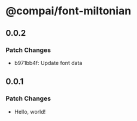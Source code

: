 # @compai/font-miltonian

## 0.0.2

### Patch Changes

- b971bb4f: Update font data

## 0.0.1

### Patch Changes

- Hello, world!
